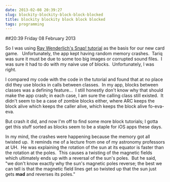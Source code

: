 ```yaml
---
date: 2013-02-08 20:39:27
slug: blockity-blockity-block-block-blocked
title: blockity blockity block block blocked
tags: programming
---
```


##20:39 Friday 08 February 2013

So I was using [Ray Wenderlich's Snap! tutorial](http://www.raywenderlich.com/12735/how-to-make-a-simple-playing-card-game-with-multiplayer-and-bluetooth-part-1) as the basis for our new card game.   Unfortunately, the app kept having random memory crashes.  Tariq was sure it must be due to some too big images or corrupted sound files.  I was sure it had to do with my naive use of blocks.  Unfortunately, I was right.

I compared my code with the code in the tutorial and found that at no place did they use blocks in calls between classes.  In my app, blocks between classes was a defining feature...  I still honestly don't know why that should make the app crash; in each case, I am sure the calling class still existed.  It didn't seem to be a case of zombie blocks either, where ARC keeps the block alive which keeps the caller alive, which keeps the block alive fo-eva-eva.

But crash it did, and now I'm off to find some more block tutorials; I gotta get this stuff sorted as blocks seem to be a staple for iOS apps these days.

In my mind, the crashes were happening because the memory got all twisted up.  It reminds me of a lecture from one of my astronomy professors at UH.  He was explaining the rotation of the sun at its equator is faster than the rotation at the poles.  This causes a twisting of the magnetic fields which ultimately ends up with a reversal of the sun's poles.  But he said, "we don't know exactly why the sun's magnetic poles reverse; the best we can tell is that the magnetic field lines get so twisted up that the sun just gets **mad** and reverses its poles."
